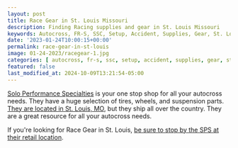 ```yaml
---
layout: post
title: Race Gear in St. Louis Missouri
description: Finding Racing supplies and gear in St. Louis Missouri
keywords: Autocross, FR-S, SSC, Setup, Accident, Supplies, Gear, St. Louis, SPS, Solo Performance Specialties
date: '2023-01-24T10:00:15+00:00'
permalink: race-gear-in-st-louis
image: 01-24-2023/racegear-1.jpg
categories: [ autocross, fr-s, ssc, setup, accident, supplies, gear, st.louis ]
featured: false
last_modified_at: 2024-10-09T13:21:54-05:00
---
```


[Solo Performance Specialties](https://www.soloperformance.com) is your one stop shop for all your autocross needs. They have a huge selection of tires, wheels, and suspension parts.  [They are located in St. Louis, MO](https://www.soloperformance.com), but they ship all over the country. They are a great resource for all your autocross needs.

If you're looking for Race Gear in St. Louis, [be sure to stop by the SPS at their retail location](https://soloperformance.com/pages/find-us-service-info).





